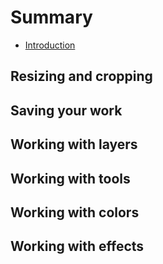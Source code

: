 # Summary

* [Introduction](README.md)

## Resizing and cropping


## Saving your work

## Working with layers

## Working with tools


## Working with colors

## Working with effects

